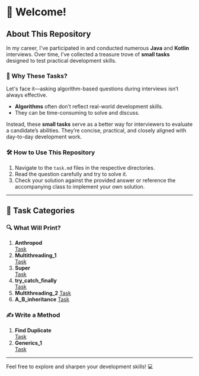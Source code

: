 # 🚀 Welcome!

## About This Repository
In my career, I've participated in and conducted numerous **Java** and **Kotlin** interviews. Over time, I’ve collected a treasure trove of **small tasks** designed to test practical development skills.

### 🤔 Why These Tasks?
Let's face it—asking algorithm-based questions during interviews isn’t always effective.
- **Algorithms** often don’t reflect real-world development skills.
- They can be time-consuming to solve and discuss.

Instead, these **small tasks** serve as a better way for interviewers to evaluate a candidate’s abilities. They’re concise, practical, and closely aligned with day-to-day development work.

### 🛠️ How to Use This Repository
1. Navigate to the `task.md` files in the respective directories.
2. Read the question carefully and try to solve it.
3. Check your solution against the provided answer or reference the accompanying class to implement your own solution.

---

## 🧩 Task Categories

### 🔍 What Will Print?
1. **Anthropod**  
   [Task](./src/main/java/org/example/what_will_print/Anthropod/task.md)
2. **Multithreading_1**  
   [Task](./src/main/java/org/example/what_will_print/Multithreading_1/task.md)
3. **Super**  
   [Task](./src/main/java/org/example/what_will_print/main_super/task.md)
4. **try_catch_finally**  
   [Task](./src/main/java/org/example/what_will_print/try_catch_finally/task.md)
5. **Multithreading_2**
   [Task](./src/main/java/org/example/what_will_print/Multithreading_2/task.md)
6. **A_B_inheritance**
   [Task](./src/main/java/org/example/what_will_print/A_B_inheritance/task.md)
### ✍️ Write a Method
1. **Find Duplicate**  
   [Task](./src/main/java/org/example/write_method/find_duplicate/task.md)
2. **Generics_1**  
   [Task](./src/main/java/org/example/write_method/generics_1/task.md)

---

Feel free to explore and sharpen your development skills! 💻
